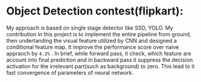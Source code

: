 # Object Detection contest(flipkart):
My approach is based on single stage detector like SSD, YOLO. My contribution in this project is to implement the entire pipeline from ground, then undertanding the visual feature utilized by CNN and designed a conditional feature map. It improve the performance score over naive appraoch by `4.2%` . In brief, while forward pass, it check, which feature are account into final prediction and in backward pass it suppress the decision activation for the irrelevant part(such as background) to zero. This lead to it fast convergence of parameters of neural network.
